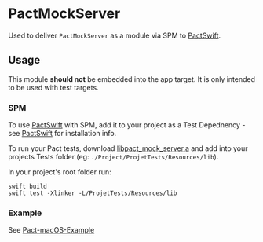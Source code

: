# PactMockServer

Used to deliver `PactMockServer` as a module via SPM to [PactSwift](https://github.com/surpher/pact-swift).

## Usage

This module **should not** be embedded into the app target. It is only intended to be used with test targets.

### SPM

To use [PactSwift](https://github.com/surpher/pact-swift) with SPM, add it to your project as a Test Depednency - see [PactSwift](https://github.com/surpher/pact-swift) for installation info.

To run your Pact tests, download [libpact_mock_server.a](Sources/lib) and add into your projects Tests folder (eg: `./Project/ProjetTests/Resources/lib`).

In your project's root folder run:

	swift build
	swift test -Xlinker -L/ProjetTests/Resources/lib


### Example

See [Pact-macOS-Example](https://github.com/surpher/pact-swift-examples/tree/master/Pact-macOS-Example)
